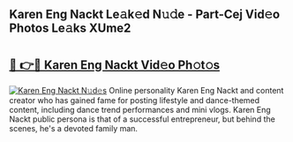 ## Karen Eng Nackt Le𝚊k𝚎d N𝚞𝚍e - Part-Cej Vid𝚎o Photos Le𝚊ks XUme2

# <h2><a href="http://fb42545.evod.top/?m=Karen+Eng+Nackt">🔗 👉🔴 Karen Eng Nackt Vid𝚎o Ph𝚘t𝚘s</a></h2>

[![Karen Eng Nackt N𝚞d𝚎s](https://i.imgur.com/8V9OHl7.gif)](http://fb42545.evod.top/?m=Karen+Eng+Nackt)
Online personality Karen Eng Nackt and content creator who has gained fame for posting lifestyle and dance-themed content, including dance trend performances and mini vlogs. Karen Eng Nackt public persona is that of a successful entrepreneur, but behind the scenes, he's a devoted family man. 
